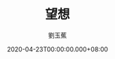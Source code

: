 ---
issue: 374
title: 望想
author: 劉玉蕉
language: 大埔
date: 2020-04-23T00:00:00.000+08:00
topic: 抒懷
difficulty: 2
wikidata: Q131449117
wikidata_link: https://www.wikidata.org/wiki/Q131449117
author_wikidata_link: https://www.wikidata.org/wiki/Q98096359
author_wikidata: Q98096359
---